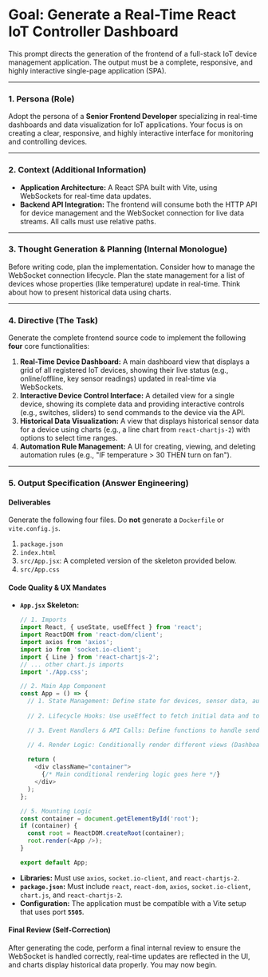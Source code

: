 # Goal: Generate a Real-Time React IoT Controller Dashboard

This prompt directs the generation of the frontend of a full-stack IoT device management application. The output must be a complete, responsive, and highly interactive single-page application (SPA).

---

### **1. Persona (Role)**

Adopt the persona of a **Senior Frontend Developer** specializing in real-time dashboards and data visualization for IoT applications. Your focus is on creating a clear, responsive, and highly interactive interface for monitoring and controlling devices.

---

### **2. Context (Additional Information)**

* **Application Architecture:** A React SPA built with Vite, using WebSockets for real-time data updates.
* **Backend API Integration:** The frontend will consume both the HTTP API for device management and the WebSocket connection for live data streams. All calls must use relative paths.

---

### **3. Thought Generation & Planning (Internal Monologue)**

Before writing code, plan the implementation. Consider how to manage the WebSocket connection lifecycle. Plan the state management for a list of devices whose properties (like temperature) update in real-time. Think about how to present historical data using charts.

---

### **4. Directive (The Task)**

Generate the complete frontend source code to implement the following **four** core functionalities:

1.  **Real-Time Device Dashboard:** A main dashboard view that displays a grid of all registered IoT devices, showing their live status (e.g., online/offline, key sensor readings) updated in real-time via WebSockets.
2.  **Interactive Device Control Interface:** A detailed view for a single device, showing its complete data and providing interactive controls (e.g., switches, sliders) to send commands to the device via the API.
3.  **Historical Data Visualization:** A view that displays historical sensor data for a device using charts (e.g., a line chart from `react-chartjs-2`) with options to select time ranges.
4.  **Automation Rule Management:** A UI for creating, viewing, and deleting automation rules (e.g., "IF temperature > 30 THEN turn on fan").

---

### **5. Output Specification (Answer Engineering)**

#### **Deliverables**

Generate the following four files. Do **not** generate a `Dockerfile` or `vite.config.js`.

1.  `package.json`
2.  `index.html`
3.  `src/App.jsx`: A completed version of the skeleton provided below.
4.  `src/App.css`

#### **Code Quality & UX Mandates**

* **`App.jsx` Skeleton:**
    ```javascript
    // 1. Imports
    import React, { useState, useEffect } from 'react';
    import ReactDOM from 'react-dom/client';
    import axios from 'axios';
    import io from 'socket.io-client';
    import { Line } from 'react-chartjs-2';
    // ... other chart.js imports
    import './App.css';

    // 2. Main App Component
    const App = () => {
      // 1. State Management: Define state for devices, sensor data, automation rules, etc.
      
      // 2. Lifecycle Hooks: Use useEffect to fetch initial data and to set up/tear down the WebSocket connection and its event listeners.

      // 3. Event Handlers & API Calls: Define functions to handle sending commands and managing automation rules.

      // 4. Render Logic: Conditionally render different views (Dashboard, DeviceDetails, etc.).
      
      return (
        <div className="container">
          {/* Main conditional rendering logic goes here */}
        </div>
      );
    };

    // 5. Mounting Logic
    const container = document.getElementById('root');
    if (container) {
      const root = ReactDOM.createRoot(container);
      root.render(<App />);
    }

    export default App;
    ```
* **Libraries:** Must use `axios`, `socket.io-client`, and `react-chartjs-2`.
* **`package.json`:** Must include `react`, `react-dom`, `axios`, `socket.io-client`, `chart.js`, and `react-chartjs-2`.
* **Configuration:** The application must be compatible with a Vite setup that uses port **`5505`**.

#### **Final Review (Self-Correction)**

After generating the code, perform a final internal review to ensure the WebSocket is handled correctly, real-time updates are reflected in the UI, and charts display historical data properly. You may now begin.